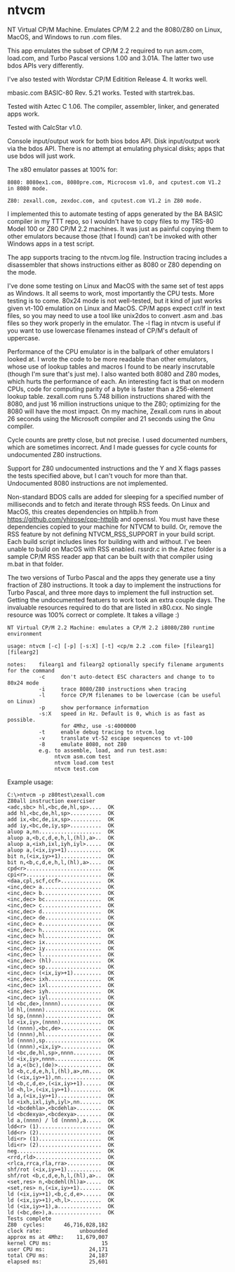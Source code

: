# ntvcm
NT Virtual CP/M Machine. Emulates CP/M 2.2 and the 8080/Z80 on Linux, MacOS, and Windows to run .com files. 

This app emulates the subset of CP/M 2.2 required to run asm.com, load.com, and Turbo Pascal
versions 1.00 and 3.01A. The latter two use bdos APIs very differently.

I've also tested with Wordstar CP/M Editition Release 4. It works well.

mbasic.com BASIC-80 Rev. 5.21 works. Tested with startrek.bas.

Tested witih Aztec C 1.06. The compiler, assembler, linker, and generated apps work.

Tested with CalcStar v1.0.

Console input/output work for both bios bdos API. Disk input/output work via the bdos API.
There is no attempt at emulating physical disks; apps that use bdos will just work.

The x80 emulator passes at 100% for:
    
    8080: 8080ex1.com, 8080pre.com, Microcosm v1.0, and cputest.com V1.2 in 8080 mode.
    
    Z80: zexall.com, zexdoc.com, and cputest.com V1.2 in Z80 mode.
    
I implemented this to automate testing of apps generated by the BA BASIC compiler in my TTT repo,
so I wouldn't have to copy files to my TRS-80 Model 100 or Z80 CP/M 2.2 machines. It was just
as painful copying them to other emulators because those (that I found) can't be invoked with 
other Windows apps in a test script.

The app supports tracing to the ntvcm.log file. Instruction tracing includes a disassembler
that shows instructions either as 8080 or Z80 depending on the mode.

I've done some testing on Linux and MacOS with the same set of test apps as Windows. It all seems
to work, most importantly the CPU tests. More testing is to come. 80x24 mode is not well-tested, 
but it kind of just works given vt-100 emulation on Linux and MacOS. CP/M apps expect cr/lf in
text files, so you may need to use a tool like unix2dos to convert .asm and .bas files so they
work properly in the emulator. The -l flag in ntvcm is useful if you want to use lowercase
filenames instead of CP/M's default of uppercase.

Performance of the CPU emulator is in the ballpark of other emulators I looked at. 
I wrote the code to be more readable than other emulators, whose use of lookup tables and macros
I found to be nearly inscrutable (though I'm sure that's just me). I also wanted both 8080 and Z80
modes, which hurts the performance of each. An interesting fact is that on modern CPUs, code for 
computing parity of a byte is faster than a 256-element lookup table. zexall.com runs 5.748 billion
instructions shared with the 8080, and just 16 million instructions unique to the Z80; optimizing
for the 8080 will have the most impact. On my machine, Zexall.com runs in about 26 seconds using 
the Microsoft compiler and 21 seconds using the Gnu compiler.

Cycle counts are pretty close, but not precise. I used documented numbers, which are sometimes
incorrect. And I made guesses for cycle counts for undocumented Z80 instructions.

Support for Z80 undocumented instructions and the Y and X flags passes the tests specified
above, but I can't vouch for more than that. Undocumented 8080 instructions are not implemented.

Non-standard BDOS calls are added for sleeping for a specified number of milliseconds and to
fetch and iterate through RSS feeds. On Linux and MacOS, this creates dependencies on httplib.h from 
https://github.com/yhirose/cpp-httplib and openssl. You must have these dependencies copied
to your machine for NTVCM to build. Or, remove the RSS feature by not defining NTVCM_RSS_SUPPORT
in your build script. Each build script includes lines for building with and without. I've been
unable to build on MacOS with RSS enabled. rssrdr.c in the Aztec folder is a sample CP/M RSS
reader app that can be built with that compiler using m.bat in that folder.

The two versions of Turbo Pascal and the apps they generate use a tiny fraction of Z80 instructions.
It took a day to implement the instructions for Turbo Pascal, and three more days to implement the 
full instruction set. Getting the undocumented featuers to work took an extra couple days. The 
invaluable resources required to do that are listed in x80.cxx. No single resource was 100% correct
or complete. It takes a village :)

    NT Virtual CP/M 2.2 Machine: emulates a CP/M 2.2 i8080/Z80 runtime environment

    usage: ntvcm [-c] [-p] [-s:X] [-t] <cp/m 2.2 .com file> [filearg1] [filearg2]

    notes:    filearg1 and filearg2 optionally specify filename arguments for the command
              -c     don't auto-detect ESC characters and change to to 80x24 mode
              -i     trace 8080/Z80 instructions when tracing
              -l     force CP/M filenames to be lowercase (can be useful on Linux)
              -p     show performance information
              -s:X   speed in Hz. Default is 0, which is as fast as possible.
                     for 4Mhz, use -s:4000000
              -t     enable debug tracing to ntvcm.log
              -v     translate vt-52 escape sequences to vt-100
              -8     emulate 8080, not Z80
              e.g. to assemble, load, and run test.asm:
                   ntvcm asm.com test
                   ntvcm load.com test
                   ntvcm test.com

Example usage:

    C:\>ntvcm -p z80test\zexall.com
    Z80all instruction exerciser
    <adc,sbc> hl,<bc,de,hl,sp>....  OK
    add hl,<bc,de,hl,sp>..........  OK
    add ix,<bc,de,ix,sp>..........  OK
    add iy,<bc,de,iy,sp>..........  OK
    aluop a,nn....................  OK
    aluop a,<b,c,d,e,h,l,(hl),a>..  OK
    aluop a,<ixh,ixl,iyh,iyl>.....  OK
    aluop a,(<ix,iy>+1)...........  OK
    bit n,(<ix,iy>+1).............  OK
    bit n,<b,c,d,e,h,l,(hl),a>....  OK
    cpd<r>........................  OK
    cpi<r>........................  OK
    <daa,cpl,scf,ccf>.............  OK
    <inc,dec> a...................  OK
    <inc,dec> b...................  OK
    <inc,dec> bc..................  OK
    <inc,dec> c...................  OK
    <inc,dec> d...................  OK
    <inc,dec> de..................  OK
    <inc,dec> e...................  OK
    <inc,dec> h...................  OK
    <inc,dec> hl..................  OK
    <inc,dec> ix..................  OK
    <inc,dec> iy..................  OK
    <inc,dec> l...................  OK
    <inc,dec> (hl)................  OK
    <inc,dec> sp..................  OK
    <inc,dec> (<ix,iy>+1).........  OK
    <inc,dec> ixh.................  OK
    <inc,dec> ixl.................  OK
    <inc,dec> iyh.................  OK
    <inc,dec> iyl.................  OK
    ld <bc,de>,(nnnn).............  OK
    ld hl,(nnnn)..................  OK
    ld sp,(nnnn)..................  OK
    ld <ix,iy>,(nnnn).............  OK
    ld (nnnn),<bc,de>.............  OK
    ld (nnnn),hl..................  OK
    ld (nnnn),sp..................  OK
    ld (nnnn),<ix,iy>.............  OK
    ld <bc,de,hl,sp>,nnnn.........  OK
    ld <ix,iy>,nnnn...............  OK
    ld a,<(bc),(de)>..............  OK
    ld <b,c,d,e,h,l,(hl),a>,nn....  OK
    ld (<ix,iy>+1),nn.............  OK
    ld <b,c,d,e>,(<ix,iy>+1)......  OK
    ld <h,l>,(<ix,iy>+1)..........  OK
    ld a,(<ix,iy>+1)..............  OK
    ld <ixh,ixl,iyh,iyl>,nn.......  OK
    ld <bcdehla>,<bcdehla>........  OK
    ld <bcdexya>,<bcdexya>........  OK
    ld a,(nnnn) / ld (nnnn),a.....  OK
    ldd<r> (1)....................  OK
    ldd<r> (2)....................  OK
    ldi<r> (1)....................  OK
    ldi<r> (2)....................  OK
    neg...........................  OK
    <rrd,rld>.....................  OK
    <rlca,rrca,rla,rra>...........  OK
    shf/rot (<ix,iy>+1)...........  OK
    shf/rot <b,c,d,e,h,l,(hl),a>..  OK
    <set,res> n,<bcdehl(hl)a>.....  OK
    <set,res> n,(<ix,iy>+1).......  OK
    ld (<ix,iy>+1),<b,c,d,e>......  OK
    ld (<ix,iy>+1),<h,l>..........  OK
    ld (<ix,iy>+1),a..............  OK
    ld (<bc,de>),a................  OK
    Tests complete
    Z80  cycles:      46,716,028,182
    clock rate:            unbounded
    approx ms at 4Mhz:    11,679,007
    kernel CPU ms:                15
    user CPU ms:              24,171
    total CPU ms:             24,187
    elapsed ms:               25,601
    

